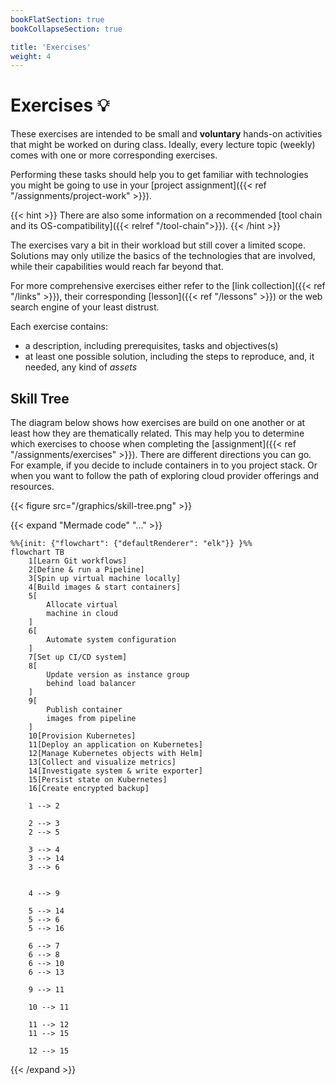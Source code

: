 ```yaml
---
bookFlatSection: true
bookCollapseSection: true

title: 'Exercises'
weight: 4
---
```



Exercises 💡
============

These exercises are intended to be small and __voluntary__ hands-on activities that might be
worked on during class. Ideally, every lecture topic (weekly) comes with one or more
corresponding exercises.

Performing these tasks should help you to get familiar with technologies you
might be going to use in your [project assignment]({{< ref "/assignments/project-work" >}}).

{{< hint >}}
There are also some information on a recommended [tool chain and its OS-compatibility]({{< relref "/tool-chain">}}).
{{< /hint >}}

The exercises vary a bit in their workload but still cover a limited scope. Solutions may only
utilize the basics of the technologies that are involved, while their capabilities would reach
far beyond that.

For more comprehensive exercises either refer to the
[link collection]({{< ref "/links" >}}), their corresponding [lesson]({{< ref "/lessons" >}}) or 
the web search engine of your least distrust.

Each exercise contains:

* a description, including prerequisites, tasks and objectives(s)
* at least one possible solution, including the steps to reproduce, and, it needed, any kind of *assets*


## Skill Tree

The diagram below shows how exercises are build on one another or at least how they are thematically related.
This may help you to determine which exercises to choose when completing the
[assignment]({{< ref "/assignments/exercises" >}}). There are different directions you can go. For example, if you decide
to include containers in to you project stack. Or when you want to follow the path of exploring cloud provider offerings
and resources.

{{< figure src="/graphics/skill-tree.png" >}}

{{< expand "Mermade code" "..." >}}
```
%%{init: {"flowchart": {"defaultRenderer": "elk"}} }%%
flowchart TB
    1[Learn Git workflows]
    2[Define & run a Pipeline]
    3[Spin up virtual machine locally]
    4[Build images & start containers]
    5[
        Allocate virtual
        machine in cloud
    ]
    6[
        Automate system configuration
    ]
    7[Set up CI/CD system]
    8[
        Update version as instance group
        behind load balancer
    ]
    9[
        Publish container
        images from pipeline
    ]
    10[Provision Kubernetes]
    11[Deploy an application on Kubernetes]
    12[Manage Kubernetes objects with Helm]
    13[Collect and visualize metrics]
    14[Investigate system & write exporter]
    15[Persist state on Kubernetes]
    16[Create encrypted backup]
    
    1 --> 2

    2 --> 3
    2 --> 5
    
    3 --> 4
    3 --> 14
    3 --> 6
    

    4 --> 9

    5 --> 14
    5 --> 6
    5 --> 16

    6 --> 7
    6 --> 8
    6 --> 10
    6 --> 13

    9 --> 11

    10 --> 11
    
    11 --> 12
    11 --> 15

    12 --> 15
```
{{< /expand >}}
